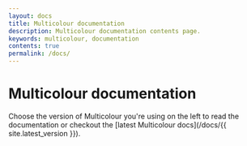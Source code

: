```yaml
---
layout: docs
title: Multicolour documentation
description: Multicolour documentation contents page.
keywords: multicolour, documentation
contents: true
permalink: /docs/
---
```


# Multicolour documentation

Choose the version of Multicolour you're using on the left to read the documentation or checkout the [latest Multicolour docs](/docs/{{ site.latest_version }}).
